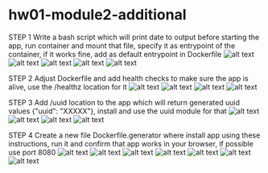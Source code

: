 # hw01-module2-additional
STEP 1
Write a bash script which will print date to output before starting the app, run container and mount that file, specify it as entrypoint of the container, if it works fine, add as default entrypoint in Dockerfile
![alt text](<screenshots/Знімок екрана з 2024-02-15 00-44-03.png>)
![alt text](<screenshots/Знімок екрана з 2024-02-15 00-44-15.png>)
![alt text](<screenshots/Знімок екрана з 2024-02-15 00-46-47.png>)
![alt text](<screenshots/Знімок екрана з 2024-02-15 00-47-59.png>)
![alt text](<screenshots/Знімок екрана з 2024-02-15 00-48-21.png>)


STEP 2
Adjust Dockerfile and add health checks to make sure the app is alive, use the /healthz location for it
![alt text](<screenshots/Знімок екрана з 2024-02-15 00-56-34.png>)
![alt text](<screenshots/Знімок екрана з 2024-02-15 00-59-00.png>)
![alt text](<screenshots/Знімок екрана з 2024-02-15 01-00-51.png>)
![alt text](<screenshots/Знімок екрана з 2024-02-15 01-01-34.png>)

STEP 3
Add /uuid location to the app which will return generated uuid values {"uuid": "XXXXX"}, install and use the uuid module for that
![alt text](<screenshots/Знімок екрана з 2024-02-15 01-39-09.png>)
![alt text](<screenshots/Знімок екрана з 2024-02-15 01-39-18.png>)
![alt text](<screenshots/Знімок екрана з 2024-02-15 01-40-14.png>)
![alt text](<screenshots/Знімок екрана з 2024-02-15 01-43-07.png>)


STEP 4
Create a new file Dockerfile.generator where install app using these instructions, run it and confirm that app works in your browser, if possible use port 8080
![alt text](<screenshots/Знімок екрана з 2024-02-15 04-51-58.png>)
![alt text](<screenshots/Знімок екрана з 2024-02-15 04-53-05.png>)
![alt text](<screenshots/Знімок екрана з 2024-02-15 04-55-38.png>)
![alt text](<screenshots/Знімок екрана з 2024-02-15 04-58-01.png>)
![alt text](<screenshots/Знімок екрана з 2024-02-15 04-58-50.png>)
![alt text](<screenshots/Знімок екрана з 2024-02-15 04-59-42.png>)
![alt text](<screenshots/Знімок екрана з 2024-02-15 05-00-15.png>)